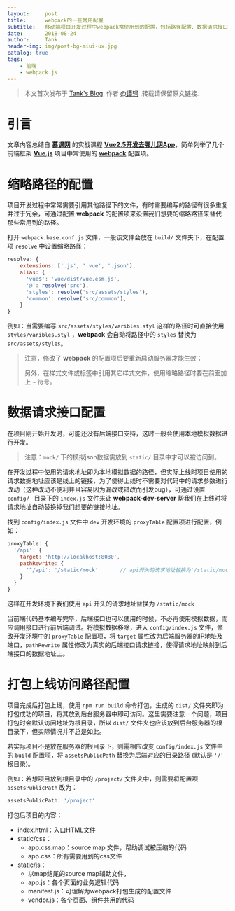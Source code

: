```yaml
---
layout:     post
title:      webpack的一些常用配置
subtitle:   移动端项目开发过程中webpack常使用到的配置，包括路径配置、数据请求接口配置、项目打包上线
date:       2018-08-24
author:     Tank
header-img: img/post-bg-miui-ux.jpg
catalog: true
tags:
    - 前端
    - webpack.js
---
```


> 本文首次发布于 [Tank's Blog](https://spicycrayfish.github.io/), 作者 [@谭轲](http://github.com/Spicycrayfish) ,转载请保留原文链接.



# 引言

文章内容总结自 [**慕课网**](https://www.imooc.com/) 的实战课程 [**Vue2.5开发去哪儿网App**](https://coding.imooc.com/class/203.html)，简单列举了几个前端框架 [**Vue.js**](https://cn.vuejs.org/) 项目中常使用的 [**webpack**](https://www.webpackjs.com/) 配置项。


# 缩略路径的配置

项目开发过程中常常需要引用其他路径下的文件，有时需要编写的路径有很多重复并过于冗余，可通过配置 **webpack** 的配置项来设置我们想要的缩略路径来替代那些常用到的路径。

打开 `webpack.base.conf.js` 文件，一般该文件会放在 `build/` 文件夹下，在配置项 `resolve` 中设置缩略路径：

```javascript
resolve: {
    extensions: ['.js', '.vue', '.json'],
    alias: {
      'vue$': 'vue/dist/vue.esm.js',
      '@': resolve('src'),
      'styles': resolve('src/assets/styles'),
      'common': resolve('src/common'),
    }
}
```

例如：当需要编写 `src/assets/styles/varibles.styl` 这样的路径时可直接使用 `styles/varibles.styl` ，**webpack** 会自动将路径中的 `styles` 替换为 `src/assets/styles`。

> 注意，修改了 **webpack** 的配置项后要重新启动服务器才能生效；
>
> 另外，在样式文件或标签中引用其它样式文件，使用缩略路径时要在前面加上 `~` 符号。



# 数据请求接口配置

在项目刚开始开发时，可能还没有后端接口支持，这时一般会使用本地模拟数据进行开发。

> 注意：`mock/` 下的模拟json数据需放到 `static/` 目录中才可以被访问到。

在开发过程中使用的请求地址即为本地模拟数据的路径，但实际上线时项目使用的请求数据地址应该是线上的链接，为了使得上线时不需要对代码中的请求参数进行改动（这种改动不便利并且容易因为漏改或错改而引发bug），可通过设置 `config/ ` 目录下的 `index.js` 文件来让 **webpack-dev-server** 帮我们在上线时将请求地址自动替换掉我们想要的链接地址。

找到 `config/index.js` 文件中 `dev` 开发环境的 `proxyTable` 配置项进行配置，例如：

```javascript
proxyTable: {
  '/api': {
    target: 'http://localhost:8080',
    pathRewrite: {
      '^/api': '/static/mock'       // api开头的请求地址替换为'/static/mock'
    }
  }
}
```

这样在开发环境下我们使用 `api` 开头的请求地址替换为 `/static/mock`

当前端代码基本编写完毕，后端接口也可以使用的时候，不必再使用模拟数据，而应调用接口进行前后端调试。将模拟数据移除，进入 `config/index.js` 文件，修改开发环境中的 `proxyTable` 配置项，将 `target` 属性改为后端服务器的IP地址及端口，`pathRewrite` 属性修改为真实的后端接口请求链接，使得请求地址映射到后端接口的数据地址上。



# 打包上线访问路径配置

项目完成后打包上线，使用 `npm run build` 命令打包，生成的 `dist/` 文件夹即为打包成功的项目，将其放到后台服务器中即可访问。这里需要注意一个问题，项目打包时会默认访问地址为根目录，所以 `dist/` 文件夹也应该放到后台服务器的根目录下，但实际情况并不总是如此。

若实际项目不是放在服务器的根目录下，则需相应改变 `config/index.js` 文件中的 `build` 配置项，将 `assetsPublicPath` 替换为后端对应的目录路径 (默认是 `'/'` 根目录)。

例如：若想项目放到根目录中的 `/project/` 文件夹中，则需要将配置项 `assetsPublicPath` 改为：

```javascript
assetsPublicPath: '/project'
```

打包后项目的内容：

* index.html：入口HTML文件
* static/css：
  * app.css.map：source map 文件，帮助调试被压缩的代码
  * app.css：所有需要用到的css文件
* static/js：
  * 以map结尾的source map辅助文件，
  * app.js：各个页面的业务逻辑代码
  * manifest.js：可理解为webpack打包生成的配置文件
  * vendor.js：各个页面、组件共用的代码


